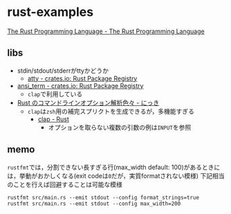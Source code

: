 # rust-examples

[The Rust Programming Language \- The Rust Programming Language]( https://doc.rust-lang.org/book/ )

## libs
* stdin/stdout/stderrがttyかどうか
  * [atty \- crates\.io: Rust Package Registry]( https://crates.io/crates/atty )
* [ansi\_term \- crates\.io: Rust Package Registry]( https://crates.io/crates/ansi_term )
  * `clap`で利用している
* [Rust のコマンドラインオプション解析色々 \- にっき]( http://ubnt-intrepid.hatenablog.com/entry/rust_commandline_parsers )
  * `clap`は`zsh`用の補完スプリクトを生成できるが，多機能すぎる
    * [clap \- Rust]( https://docs.rs/clap/2.27.1/clap/#quick-example )
      * オプションを取らない複数の引数の例は`INPUT`を参照

## memo
`rustfmt`では，分割できない長すぎる行(max_width default: 100)があるときには，挙動がおかしくなる(exit codeは`0`だが，実質formatされない模様)
下記相当のことを行えば回避することは可能な模様
```
rustfmt src/main.rs --emit stdout --config format_strings=true
rustfmt src/main.rs --emit stdout --config max_width=200
```
